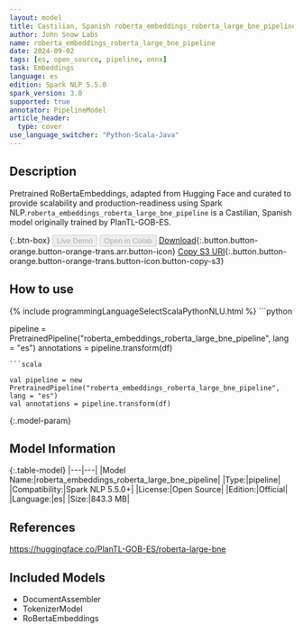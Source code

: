 ```yaml
---
layout: model
title: Castilian, Spanish roberta_embeddings_roberta_large_bne_pipeline pipeline RoBertaEmbeddings from PlanTL-GOB-ES
author: John Snow Labs
name: roberta_embeddings_roberta_large_bne_pipeline
date: 2024-09-02
tags: [es, open_source, pipeline, onnx]
task: Embeddings
language: es
edition: Spark NLP 5.5.0
spark_version: 3.0
supported: true
annotator: PipelineModel
article_header:
  type: cover
use_language_switcher: "Python-Scala-Java"
---
```


## Description

Pretrained RoBertaEmbeddings, adapted from Hugging Face and curated to provide scalability and production-readiness using Spark NLP.`roberta_embeddings_roberta_large_bne_pipeline` is a Castilian, Spanish model originally trained by PlanTL-GOB-ES.

{:.btn-box}
<button class="button button-orange" disabled>Live Demo</button>
<button class="button button-orange" disabled>Open in Colab</button>
[Download](https://s3.amazonaws.com/auxdata.johnsnowlabs.com/public/models/roberta_embeddings_roberta_large_bne_pipeline_es_5.5.0_3.0_1725265674189.zip){:.button.button-orange.button-orange-trans.arr.button-icon}
[Copy S3 URI](s3://auxdata.johnsnowlabs.com/public/models/roberta_embeddings_roberta_large_bne_pipeline_es_5.5.0_3.0_1725265674189.zip){:.button.button-orange.button-orange-trans.button-icon.button-copy-s3}

## How to use



<div class="tabs-box" markdown="1">
{% include programmingLanguageSelectScalaPythonNLU.html %}
```python

pipeline = PretrainedPipeline("roberta_embeddings_roberta_large_bne_pipeline", lang = "es")
annotations =  pipeline.transform(df)   

```
```scala

val pipeline = new PretrainedPipeline("roberta_embeddings_roberta_large_bne_pipeline", lang = "es")
val annotations = pipeline.transform(df)

```
</div>

{:.model-param}
## Model Information

{:.table-model}
|---|---|
|Model Name:|roberta_embeddings_roberta_large_bne_pipeline|
|Type:|pipeline|
|Compatibility:|Spark NLP 5.5.0+|
|License:|Open Source|
|Edition:|Official|
|Language:|es|
|Size:|843.3 MB|

## References

https://huggingface.co/PlanTL-GOB-ES/roberta-large-bne

## Included Models

- DocumentAssembler
- TokenizerModel
- RoBertaEmbeddings